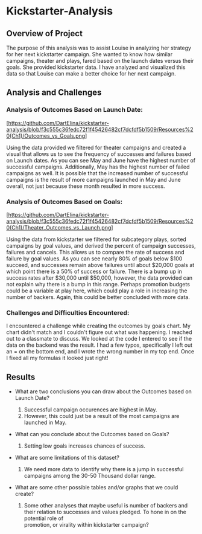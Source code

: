# Kickstarter-Analysis

## Overview of Project

  The purpose of this analysis was to assist Louise in analyzing her strategy for her next kickstarter campaign. She wanted to know how similar campaigns, theater and plays, fared based on the launch dates versus their goals. She provided kickstarter data. I have analyzed and visualized this data so that Louise can make a better choice for her next campaign.

## Analysis and Challenges

### Analysis of Outcomes Based on Launch Date:

[https://github.com/DartElina/kickstarter-analysis/blob/f3c555c36fedc72f1f45426482cf7dcfdf5b1509/Resources%20(Ch1)/Outcomes_vs_Goals.png]

Using the data provided we filtered for theater campaigns and created a visual that allows us to see the frequency of successes and failures based on Launch dates. As you can see May and June have the highest number of successful campaigns. Additionally, May has the highest number of failed campaigns as well. It is possible that the increased number of successful campaigns is the result of more campaigns launched in May and June overall, not just because these month resulted in more success. 

### Analysis of Outcomes Based on Goals:
[https://github.com/DartElina/kickstarter-analysis/blob/f3c555c36fedc72f1f45426482cf7dcfdf5b1509/Resources%20(Ch1)/Theater_Outcomes_vs_Launch.png]

  Using the data from kickstarter we filtered for subcategory plays, sorted campaigns by goal values, and derived the percent of campaign successes, failures and cancels. This allows us to compare the rate of success and failure by goal values. As you can see nearly 80% of goals below $100 succeed, and successes remain above failures until about $20,000 goals at which point there is a 50% of success or failure. There is a bump up in success rates after $30,000 until $50,000, however, the data provided can not explain why there is a bump in this range. Perhaps promotion budgets could be a variable at play here, which could play a role in increasing the number of backers. Again, this could be better concluded with more data.  

### Challenges and Difficulties Encountered:

  I encountered a challenge while creating the outcomes by goals chart. My chart didn't match and I couldn't figure out what was happening. I reached out to a classmate to discuss. We looked at the code I entered to see if the data on the backend was the result. I had a few typos, specifically I left out an = on the bottom end, and I wrote the wrong number in my top end. Once I fixed all my formulas it looked just right! 

## Results

- What are two conclusions you can draw about the Outcomes based on Launch Date? 
  1. Successful campaign occurences are highest in May.
  2. However, this could just be a result of the most campaigns are launched in May. 

- What can you conclude about the Outcomes based on Goals?
  1. Setting low goals increases chances of success. 

- What are some limitations of this dataset?
  1. We need more data to identify why there is a jump in successful campaigns among the 30-50 Thousand dollar range.

- What are some other possible tables and/or graphs that we could create?
  1. Some other analyses that maybe useful is number of backers and their relation to successes and values pledged. To hone in on the potential role of  
  promotion, or virality within kickstarter campaign?
